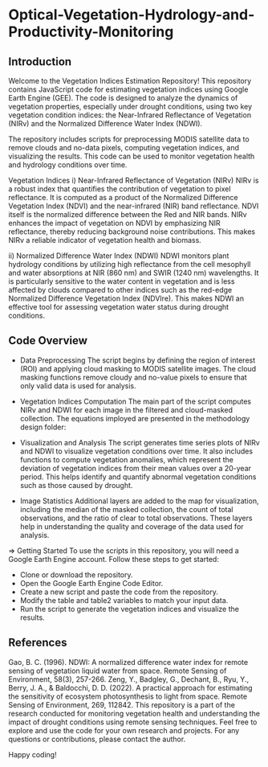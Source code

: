 # Optical-Vegetation-Hydrology-and-Productivity-Monitoring

## Introduction
Welcome to the Vegetation Indices Estimation Repository! This repository contains JavaScript code for estimating vegetation indices using Google Earth Engine (GEE). The code is designed to analyze the dynamics of vegetation properties, especially under drought conditions, using two key vegetation condition indices: the Near-Infrared Reflectance of Vegetation (NIRv) and the Normalized Difference Water Index (NDWI).

The repository includes scripts for preprocessing MODIS satellite data to remove clouds and no-data pixels, computing vegetation indices, and visualizing the results. This code can be used to monitor vegetation health and hydrology conditions over time.

Vegetation Indices
i) Near-Infrared Reflectance of Vegetation (NIRv)
NIRv is a robust index that quantifies the contribution of vegetation to pixel reflectance. It is computed as a product of the Normalized Difference Vegetation Index (NDVI) and the near-infrared (NIR) band reflectance. NDVI itself is the normalized difference between the Red and NIR bands. NIRv enhances the impact of vegetation on NDVI by emphasizing NIR reflectance, thereby reducing background noise contributions. This makes NIRv a reliable indicator of vegetation health and biomass.

ii) Normalized Difference Water Index (NDWI)
NDWI monitors plant hydrology conditions by utilizing high reflectance from the cell mesophyll and water absorptions at NIR (860 nm) and SWIR (1240 nm) wavelengths. It is particularly sensitive to the water content in vegetation and is less affected by clouds compared to other indices such as the red-edge Normalized Difference Vegetation Index (NDVIre). This makes NDWI an effective tool for assessing vegetation water status during drought conditions.

## Code Overview
* Data Preprocessing
The script begins by defining the region of interest (ROI) and applying cloud masking to MODIS satellite images. The cloud masking functions remove cloudy and no-value pixels to ensure that only valid data is used for analysis.

* Vegetation Indices Computation
The main part of the script computes NIRv and NDWI for each image in the filtered and cloud-masked collection. The equations imployed are presented in the methodology design folder: 

* Visualization and Analysis
The script generates time series plots of NIRv and NDWI to visualize vegetation conditions over time. It also includes functions to compute vegetation anomalies, which represent the deviation of vegetation indices from their mean values over a 20-year period. This helps identify and quantify abnormal vegetation conditions such as those caused by drought.

* Image Statistics
Additional layers are added to the map for visualization, including the median of the masked collection, the count of total observations, and the ratio of clear to total observations. These layers help in understanding the quality and coverage of the data used for analysis.

=> Getting Started
To use the scripts in this repository, you will need a Google Earth Engine account. Follow these steps to get started:

* Clone or download the repository.
* Open the Google Earth Engine Code Editor.
* Create a new script and paste the code from the repository.
* Modify the table and table2 variables to match your input data.
* Run the script to generate the vegetation indices and visualize the results.


## References
Gao, B. C. (1996). NDWI: A normalized difference water index for remote sensing of vegetation liquid water from space. Remote Sensing of Environment, 58(3), 257-266.
Zeng, Y., Badgley, G., Dechant, B., Ryu, Y., Berry, J. A., & Baldocchi, D. D. (2022). A practical approach for estimating the sensitivity of ecosystem photosynthesis to light from space. Remote Sensing of Environment, 269, 112842.
This repository is a part of the research conducted for monitoring vegetation health and understanding the impact of drought conditions using remote sensing techniques. Feel free to explore and use the code for your own research and projects. For any questions or contributions, please contact the author.

Happy coding!
